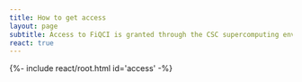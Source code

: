 ```yaml
---
title: How to get access
layout: page
subtitle: Access to FiQCI is granted through the CSC supercomputing environment
react: true
---
```


{%- include react/root.html id='access' -%}